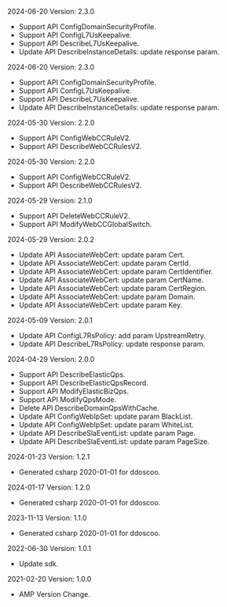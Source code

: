 2024-06-20 Version: 2.3.0
- Support API ConfigDomainSecurityProfile.
- Support API ConfigL7UsKeepalive.
- Support API DescribeL7UsKeepalive.
- Update API DescribeInstanceDetails: update response param.


2024-06-20 Version: 2.3.0
- Support API ConfigDomainSecurityProfile.
- Support API ConfigL7UsKeepalive.
- Support API DescribeL7UsKeepalive.
- Update API DescribeInstanceDetails: update response param.


2024-05-30 Version: 2.2.0
- Support API ConfigWebCCRuleV2.
- Support API DescribeWebCCRulesV2.


2024-05-30 Version: 2.2.0
- Support API ConfigWebCCRuleV2.
- Support API DescribeWebCCRulesV2.


2024-05-29 Version: 2.1.0
- Support API DeleteWebCCRuleV2.
- Support API ModifyWebCCGlobalSwitch.


2024-05-29 Version: 2.0.2
- Update API AssociateWebCert: update param Cert.
- Update API AssociateWebCert: update param CertId.
- Update API AssociateWebCert: update param CertIdentifier.
- Update API AssociateWebCert: update param CertName.
- Update API AssociateWebCert: update param CertRegion.
- Update API AssociateWebCert: update param Domain.
- Update API AssociateWebCert: update param Key.


2024-05-09 Version: 2.0.1
- Update API ConfigL7RsPolicy: add param UpstreamRetry.
- Update API DescribeL7RsPolicy: update response param.


2024-04-29 Version: 2.0.0
- Support API DescribeElasticQps.
- Support API DescribeElasticQpsRecord.
- Support API ModifyElasticBizQps.
- Support API ModifyQpsMode.
- Delete API DescribeDomainQpsWithCache.
- Update API ConfigWebIpSet: update param BlackList.
- Update API ConfigWebIpSet: update param WhiteList.
- Update API DescribeSlaEventList: update param Page.
- Update API DescribeSlaEventList: update param PageSize.


2024-01-23 Version: 1.2.1
- Generated csharp 2020-01-01 for ddoscoo.

2024-01-17 Version: 1.2.0
- Generated csharp 2020-01-01 for ddoscoo.

2023-11-13 Version: 1.1.0
- Generated csharp 2020-01-01 for ddoscoo.

2022-06-30 Version: 1.0.1
- Update sdk.

2021-02-20 Version: 1.0.0
- AMP Version Change.

